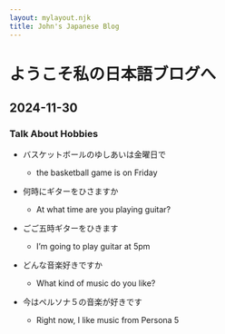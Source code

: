 ```yaml
---
layout: mylayout.njk
title: John's Japanese Blog
---
```


#  ようこそ私の日本語ブログへ

## 2024-11-30
### Talk About Hobbies
- バスケットボールのゆしあいは金曜日で
	- the basketball game is on Friday 

- 何時にギターをひさますか
	- At what time are you playing guitar?

- ごご五時ギターをひきます
	- I’m going to play guitar at 5pm

- どんな音楽好きですか
	- What kind of music do you like?

- 今はペルソナ５の音楽が好きです
	- Right now, I like music from Persona 5
